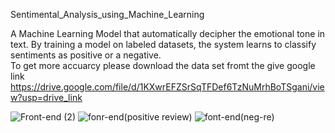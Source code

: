  Sentimental_Analysis_using_Machine_Learning

A Machine Learning Model that automatically decipher the emotional tone in text. By training a model on labeled datasets, the system learns to classify sentiments as positive or a negative.<br>
To get more accuarcy please download the data set fromt the give google link
https://drive.google.com/file/d/1KXwrEFZSrSqTFDef6TzNuMrhBoTSgani/view?usp=drive_link

![Front-end (2)](https://github.com/DhanushB1411/Sentimental-Analysis-using-Machine-Learning/assets/149883392/99c94470-626e-4e35-9607-73fc85748284)
![fonr-end(positive review)](https://github.com/DhanushB1411/Sentimental-Analysis-using-Machine-Learning/assets/149883392/fc6dad47-e122-47ff-b4b7-c7067b117c36)
![font-end(neg-re)](https://github.com/DhanushB1411/Sentimental-Analysis-using-Machine-Learning/assets/149883392/b5f3331f-ce94-4533-b2e3-dccc6112344c)
